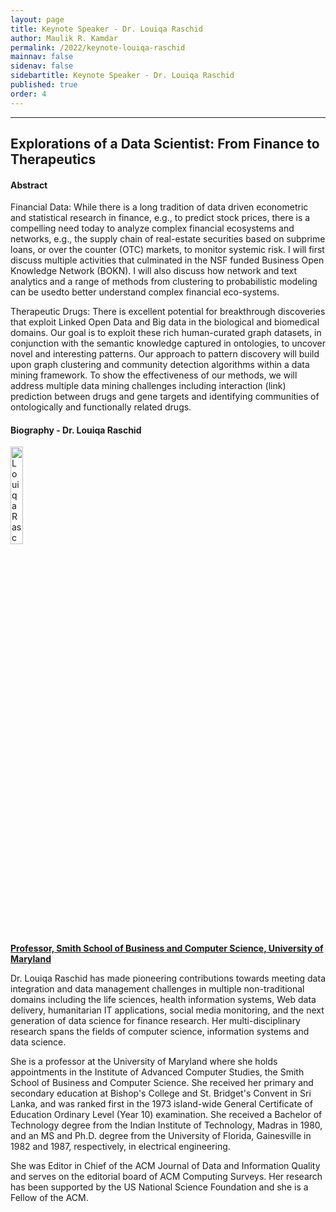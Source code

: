 ```yaml
---
layout: page
title: Keynote Speaker - Dr. Louiqa Raschid
author: Maulik R. Kamdar
permalink: /2022/keynote-louiqa-raschid
mainnav: false
sidenav: false
sidebartitle: Keynote Speaker - Dr. Louiqa Raschid
published: true
order: 4
---
```


----------------------------------------------------------------

## **Explorations of a Data Scientist: From Finance to Therapeutics**

#### **Abstract**

Financial Data:
While there is a long tradition of data driven econometric and statistical research in finance, e.g., to predict stock prices, there is a compelling need today to analyze complex financial ecosystems and networks, e.g., the supply chain of real-estate securities based on subprime loans, or over the counter (OTC) markets, to monitor systemic risk. I will first discuss multiple activities that culminated in the NSF funded Business Open Knowledge Network (BOKN).  I will also discuss how network and text analytics and a range of methods from clustering to probabilistic modeling can be usedto better understand complex financial eco-systems.

Therapeutic Drugs:
There is excellent potential for breakthrough discoveries that exploit Linked Open Data and Big data in the biological and biomedical domains. Our goal is to exploit these rich human-curated graph datasets, in conjunction with the semantic knowledge captured in ontologies, to uncover novel and interesting patterns. Our approach to pattern discovery will build upon graph clustering and community detection algorithms within a data mining framework. To show the effectiveness of our methods, we will address multiple data mining challenges including interaction (link) prediction between drugs and gene targets and identifying communities of ontologically and functionally related drugs.

#### **Biography - Dr. Louiqa Raschid**

[<img src="https://us2ts.org/2020/images/raschid-louiqa.png" alt="Louiqa Raschid" width="20%">](http://users.umiacs.umd.edu/~louiqa/)

[**Professor, Smith School of Business and Computer Science, University of Maryland**](http://users.umiacs.umd.edu/~louiqa/)

Dr. Louiqa Raschid has made pioneering contributions towards meeting data integration and data management challenges in multiple non-traditional domains including the
life sciences, health information systems, Web data delivery, humanitarian IT applications, social media monitoring, and the next generation of data science for
finance research. Her multi-disciplinary research spans the fields of computer science, information systems and data science.

She is a professor at the University of Maryland where she holds appointments in the Institute of Advanced Computer Studies, the Smith School of Business and Computer Science. She received her primary and secondary education at Bishop's College and St. Bridget's Convent in Sri Lanka, and was ranked first in the 1973 island-wide General Certificate of Education Ordinary Level (Year 10) examination. She received a Bachelor of Technology degree from the Indian Institute of Technology, Madras in 1980, and an MS and Ph.D. degree from the University of Florida, Gainesville in 1982 and 1987, respectively, in electrical engineering.

She was Editor in Chief of the ACM Journal of Data and Information Quality and serves on the editorial board of ACM Computing Surveys. Her research has been supported by the US National Science Foundation and she is a Fellow of the ACM.
